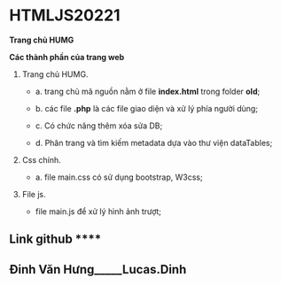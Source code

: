 # HTMLJS20221

**Trang chủ HUMG**

**Các thành phần của trang web**

1. Trang chủ HUMG.

    - a. trang chủ mã nguồn nằm ở file **index.html** trong folder **old**;

    - b. các file **.php** là các file giao diện và xử lý phía người dùng;

    - c. Có chức năng thêm xóa sửa DB;

    - d. Phân trang và tìm kiếm metadata dựa vào thư viện dataTables;

2. Css chính.

    - a. file main.css có sử dụng bootstrap, W3css;

3. File js.

    - file main.js để xử lý hình ảnh trượt;

## Link github ****

## Đinh Văn Hưng_____Lucas.Dinh


